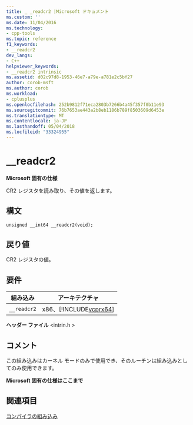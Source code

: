 ```yaml
---
title: _ _readcr2 |Microsoft ドキュメント
ms.custom: ''
ms.date: 11/04/2016
ms.technology:
- cpp-tools
ms.topic: reference
f1_keywords:
- __readcr2
dev_langs:
- C++
helpviewer_keywords:
- __readcr2 intrinsic
ms.assetid: d02c97d8-1953-46e7-a79e-a781e2c5bf27
author: corob-msft
ms.author: corob
ms.workload:
- cplusplus
ms.openlocfilehash: 252b9812f71eca2803b7266b4a45f357f0b11e93
ms.sourcegitcommit: 76b7653ae443a2b8eb1186b789f8503609d6453e
ms.translationtype: MT
ms.contentlocale: ja-JP
ms.lasthandoff: 05/04/2018
ms.locfileid: "33324955"
---
```

# <a name="readcr2"></a>__readcr2
**Microsoft 固有の仕様**  
  
 CR2 レジスタを読み取り、その値を返します。  
  
## <a name="syntax"></a>構文  
  
```  
unsigned __int64 __readcr2(void);  
```  
  
## <a name="return-value"></a>戻り値  
 CR2 レジスタの値。  
  
## <a name="requirements"></a>要件  
  
|組み込み|アーキテクチャ|  
|---------------|------------------|  
|`__readcr2`|x86、[!INCLUDE[vcprx64](../assembler/inline/includes/vcprx64_md.md)]|  
  
 **ヘッダー ファイル** \<intrin.h >  
  
## <a name="remarks"></a>コメント  
 この組み込みはカーネル モードのみで使用でき、そのルーチンは組み込みとしてのみ使用できます。  
  
**Microsoft 固有の仕様はここまで**  
  
## <a name="see-also"></a>関連項目  
 [コンパイラの組み込み](../intrinsics/compiler-intrinsics.md)